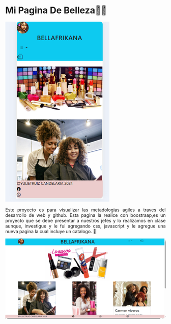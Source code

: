 #  **Mi Pagina De Belleza**🤩🌟
 

![alt text](image-1.png)  

<div style= "text-align: justify";>
Este proyecto es para visualizar las metadologias agiles a traves del desarrollo de web y github. 
Esta pagina la realice con boostraap,es un proyecto que se debe presentar a nuestros jefes  y lo realizamos en clase aunque, investigue y le fui agregando css, javascript y le agregue una nueva pagina la cual incluye un catalogo. 💌

![alt text](image.png)
